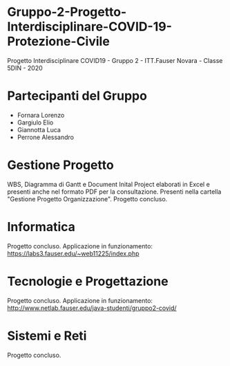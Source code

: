 # Gruppo-2-Progetto-Interdisciplinare-COVID-19-Protezione-Civile
Progetto Interdisciplinare COVID19 - Gruppo 2 - ITT.Fauser Novara - Classe 5DIN - 2020
# Partecipanti del Gruppo

- Fornara Lorenzo
- Gargiulo Elio
- Giannotta Luca
- Perrone Alessandro

# Gestione Progetto
WBS, Diagramma di Gantt e Document Inital Project elaborati in Excel e presenti anche nel formato PDF per la consultazione. Presenti nella cartella "Gestione Progetto Organizzazione".
Progetto concluso.
# Informatica
Progetto concluso. Applicazione in funzionamento: https://labs3.fauser.edu/~web11225/index.php
# Tecnologie e Progettazione
Progetto concluso. Applicazione in funzionamento: http://www.netlab.fauser.edu/java-studenti/gruppo2-covid/
# Sistemi e Reti
Progetto concluso.
